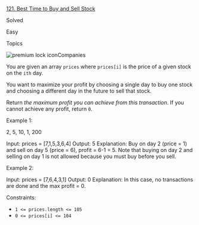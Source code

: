 [121\. Best Time to Buy and Sell Stock](https://leetcode.com/problems/best-time-to-buy-and-sell-stock/)

Solved

Easy

Topics

![premium lock icon](https://leetcode.com/_next/static/images/lock-a6627e2c7fa0ce8bc117c109fb4e567d.svg)Companies

You are given an array `prices` where `prices[i]` is the price of a given stock on the `ith` day.

You want to maximize your profit by choosing a single day to buy one stock and choosing a different day in the future to sell that stock.

Return *the maximum profit you can achieve from this transaction*. If you cannot achieve any profit, return `0`.

Example 1:

2, 5, 10, 1, 200

Input: prices = [7,1,5,3,6,4]
Output: 5
Explanation: Buy on day 2 (price = 1) and sell on day 5 (price = 6), profit = 6-1 = 5.
Note that buying on day 2 and selling on day 1 is not allowed because you must buy before you sell.

Example 2:

Input: prices = [7,6,4,3,1]
Output: 0
Explanation: In this case, no transactions are done and the max profit = 0.

Constraints:

- `1 <= prices.length <= 105`
- `0 <= prices[i] <= 104`
